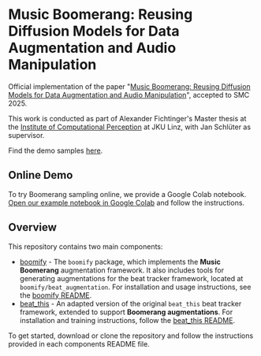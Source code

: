 # Music Boomerang: Reusing Diffusion Models for Data Augmentation and Audio Manipulation

Official implementation of the paper "<a href="">Music Boomerang: Reusing Diffusion Models for Data Augmentation and Audio Manipulation</a>", accepted to SMC 2025.

This work is conducted as part of Alexander Fichtinger's Master thesis at the [Institute of Computational Perception](https://www.jku.at/en/institute-of-computational-perception/) at JKU Linz, with Jan Schlüter as supervisor.

Find the demo samples [here]().

## Online Demo

To try Boomerang sampling online, we provide a Google Colab notebook. [Open our example notebook in Google Colab](https://colab.research.google.com/github/malex1106/boomify/blob/main/boomify_example.ipynb) and follow the instructions.

## Overview
This repository contains two main components:
- [boomify](boomify/README.md) - The <code>boomify</code> package, which implements the **Music Boomerang** augmentation framework. It also includes tools for generating augmentations for the beat tracker framework, located at <code>boomify/beat_augmentation</code>. For installation and usage instructions, see the [boomify README](boomify/README.md).
- [beat_this](beat_this/README.md) - An adapted version of the original <code>beat_this</code> beat tracker framework, extended to support **Boomerang augmentations**. For installation and training instructions, follow the [beat_this README](beat_this/README.md).

To get started, download or clone the repository and follow the instructions provided in each components README file.
